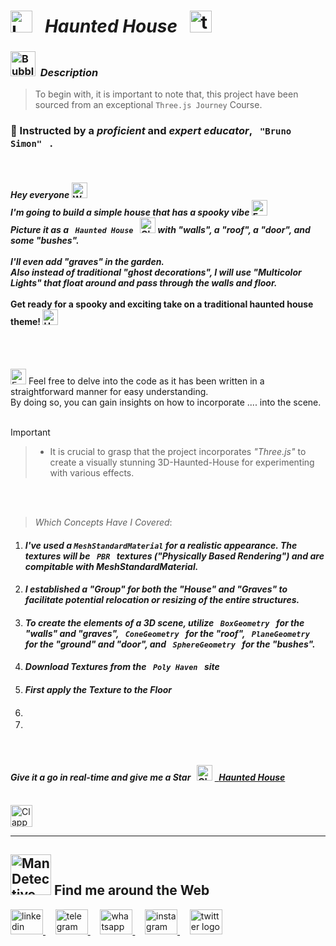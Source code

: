 # <img src="https://raw.githubusercontent.com/Tarikul-Islam-Anik/Telegram-Animated-Emojis/main/Objects/Laptop.webp" alt="Laptop" width="35" /> &nbsp; _Haunted House_ &nbsp; <img src="https://skillicons.dev/icons?i=threejs" height="35" alt="threejs logo"  />

<!----------------------------------------- Description ---------------------------------------->
### <img src="https://raw.githubusercontent.com/Tarikul-Islam-Anik/Animated-Fluent-Emojis/master/Emojis/Symbols/Bubbles.png" alt="Bubbles" width="40" height="40" />&nbsp; _Description_

> To begin with, it is important to note that, this project have been sourced from an exceptional `Three.js Journey` Course. <br/>
 
### 👤 Instructed by a _proficient_ and _expert educator_, `  "Bruno Simon"  ` . 

 <br/>

#### _Hey everyone_ <img src="https://raw.githubusercontent.com/Tarikul-Islam-Anik/Animated-Fluent-Emojis/master/Emojis/Hand%20gestures/Waving%20Hand%20Medium%20Skin%20Tone.png" alt="Waving Hand Medium Skin Tone" width="25" height="25" /> <br/> _I'm going to build a simple house that has a spooky vibe_ <img src="https://raw.githubusercontent.com/Tarikul-Islam-Anik/Animated-Fluent-Emojis/master/Emojis/Smilies/Fearful%20Face.png" alt="Fearful Face" width="25" height="25" /> <br/> _Picture it as a `  Haunted House  `_ <img src="https://raw.githubusercontent.com/Tarikul-Islam-Anik/Animated-Fluent-Emojis/master/Emojis/Smilies/Ghost.png" alt="Ghost" width="25" height="25" /> _with "walls", a "roof", a "door", and some "bushes"._ <br/><br/> _I'll even add "graves" in the garden. <br/> Also instead of traditional "ghost decorations", I will use "Multicolor Lights" that float around and pass through the walls and floor._ <br/><br/> Get ready for a spooky and exciting take on a traditional haunted house theme! <img src="https://raw.githubusercontent.com/Tarikul-Islam-Anik/Animated-Fluent-Emojis/master/Emojis/Smilies/Hundred%20Points.png" alt="Hundred Points" width="25" height="25" />

<br/><br/>

<img src="https://raw.githubusercontent.com/Tarikul-Islam-Anik/Animated-Fluent-Emojis/master/Emojis/Hand%20gestures/Eyes.png" alt="Eyes" width="25" height="25" /> Feel free to delve into the code as it has been written in a straightforward manner for easy understanding. <br/> By doing so, you can gain insights on how to incorporate .... into the scene.
<br/> <br/> 

> [!IMPORTANT]
>> - It is crucial to grasp that the project incorporates _"Three.js"_ to create a visually stunning 3D-Haunted-House for experimenting with various effects.


<br/><br/>

> _Which Concepts Have I Covered_: <br/>

01. _<h4>I've used a ` MeshStandardMaterial ` for a realistic appearance. The textures will be `  PBR  ` textures ("Physically Based Rendering") and are compitable with MeshStandardMaterial.</h4>_
02. _<h4>I established a "Group" for both the "House" and "Graves" to facilitate potential relocation or resizing of the entire structures.</h4>_
03. _<h4>To create the elements of a 3D scene, utilize `  BoxGeometry  ` for the "walls" and "graves", `  ConeGeometry  ` for the "roof", `  PlaneGeometry  ` for the "ground" and "door", and `  SphereGeometry  ` for the "bushes".</h4>_
04. _<h4>Download Textures from the `  Poly Haven  ` site</h4>_
05. _<h4>First apply the Texture to the Floor</h4>_
06. _<h4></h4>_
07. _<h4></h4>_

 
<br/><br/>

<!-------- try it live -------->
#### _Give it a go in real-time and give me a Star_ &nbsp; <img src="https://raw.githubusercontent.com/Tarikul-Islam-Anik/Animated-Fluent-Emojis/master/Emojis/Travel%20and%20places/Glowing%20Star.png" alt="Glowing Star" width="25"  /> <a href="" target="_blank"> &nbsp; _Haunted House_ </a> 

<br/>

<!--------- Video --------->
<img src="https://raw.githubusercontent.com/Tarikul-Islam-Anik/Telegram-Animated-Emojis/main/Objects/Clapper%20Board.webp" alt="Clapper Board" width="35" />



  <br/> 

***

<!--======================= Social Media ===========================-->
 ## <img src="https://raw.githubusercontent.com/Tarikul-Islam-Anik/Animated-Fluent-Emojis/master/Emojis/People%20with%20professions/Man%20Detective%20Light%20Skin%20Tone.png" alt="Man Detective Light Skin Tone" width="65" /> Find me around the Web  
<a href="https://www.linkedin.com/in/shahramshakiba/" target="_blank">
    <img src="https://raw.githubusercontent.com/maurodesouza/profile-readme-generator/master/src/assets/icons/social/linkedin/default.svg" width="52" height="40" alt="linkedin logo"  />
  </a> &nbsp;&nbsp;&nbsp;
  <a href="https://t.me/ShahramShakibaa" target="_blank">
    <img src="https://raw.githubusercontent.com/maurodesouza/profile-readme-generator/master/src/assets/icons/social/telegram/default.svg" width="52" height="40" alt="telegram logo"  />
  </a> &nbsp;&nbsp;&nbsp;
  <a href="https://wa.me/message/LM2IMM3ABZ7ZM1" target="_blank">
    <img src="https://raw.githubusercontent.com/maurodesouza/profile-readme-generator/master/src/assets/icons/social/whatsapp/default.svg" width="52" height="40" alt="whatsapp logo"  />
  </a> &nbsp;&nbsp;&nbsp;
  <a href="https://instagram.com/shahram.shakibaa?igshid=MzNlNGNkZWQ4Mg==" target="_blank">
    <img src="https://raw.githubusercontent.com/maurodesouza/profile-readme-generator/master/src/assets/icons/social/instagram/default.svg" width="52" height="40" alt="instagram logo"  />
  </a> &nbsp;&nbsp;&nbsp;
  <a href="https://twitter.com/ShahramShakibaa" target="_blank">
    <img src="https://raw.githubusercontent.com/maurodesouza/profile-readme-generator/master/src/assets/icons/social/twitter/default.svg" width="52" height="40" alt="twitter logo"  />
  </a>
